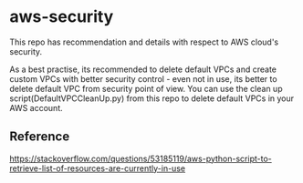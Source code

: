 # aws-security
This repo has recommendation and details with respect to AWS cloud's security.

As a best practise, its recommended to delete default VPCs and create custom VPCs with better 
security control - even not in use, its better to delete default VPC from security point of view. 
You can use the clean up script(DefaultVPCCleanUp.py) from this repo to delete default VPCs in your AWS account.

## Reference
https://stackoverflow.com/questions/53185119/aws-python-script-to-retrieve-list-of-resources-are-currently-in-use  
